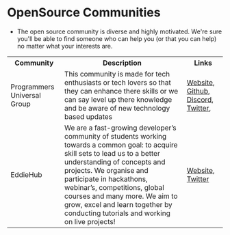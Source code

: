 # OpenSource Communities
- The open source community is diverse and highly motivated. We're sure you'll be able to find someone who can help you (or that you can help) no matter what your interests are.

<table>
  <tr>
    <th>Community</th>
    <th>Description</th>
    <th>Links</th>
  </tr>
  <tr>
    <td>Programmers Universal Group</td>
    <td>This community is made for tech enthusiasts or tech lovers so that they can enhance there skills or we can say level up there knowledge and be aware of new technology based updates</td>
    <td> <a href="https://www.pugroups.in/">Website</a>, <a href="http://github.eddiehub.org/">Github</a>, <a href="http://discord.pugroups.in/">Discord</a>, <a href="https://twitter.com/PUGroups">Twitter</a>, </td>
  </tr>
  <tr>
    <td>EddieHub</td>
    <td>We are a fast-growing developer’s community of students working towards a common goal: to acquire skill sets to lead us to a better understanding of concepts and projects. We organise and participate in hackathons, webinar’s, competitions, global courses and many more. We aim to grow, excel and learn together by conducting tutorials and working on live projects!</td>
    <td> <a href="https://developerstudentcommunity.co/">Website</a>, <a href="https://twitter.com/DevStuCom">Twitter</a> </td>
  </tr>
</table>
